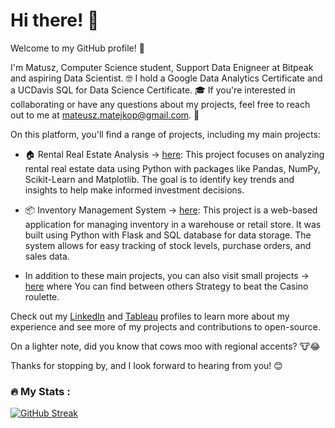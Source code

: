 # Hi there! 👋

Welcome to my GitHub profile! 🎉

I'm Matusz, Computer Science student, Support Data Enigneer at Bitpeak and aspiring Data Scientist. 🤓  I hold a Google Data Analytics Certificate and a UCDavis SQL for Data Science Certificate. 🎓 If you're interested in collaborating or have any questions about my projects, feel free to reach out to me at mateusz.matejkop@gmail.com. 📩

On this platform, you'll find a range of projects, including my main projects: 

- 🏠 Rental Real Estate Analysis -> [here](https://github.com/Mateusz-Matejko/rental-real-estate-market-in-gdansk): This project focuses on analyzing rental real estate data using Python with packages like Pandas, NumPy, Scikit-Learn and Matplotlib. The goal is to identify key trends and insights to help make informed investment decisions.

- 📦 Inventory Management System -> [here](https://github.com/Mateusz-Matejko/inventory-manegment-system): This project is a web-based application for managing inventory in a warehouse or retail store. It was built using Python with Flask and SQL database for data storage. The system allows for easy tracking of stock levels, purchase orders, and sales data.

- In addition to these main projects, you can also visit small projects -> [here](https://github.com/Mateusz-Matejko/small-projects) where You can find between others Strategy to beat the Casino roulette.

Check out my [LinkedIn](https://www.linkedin.com/in/mateusz7matejko/) and [Tableau](https://public.tableau.com/app/profile/fgoi) profiles to learn more about my experience and see more of my projects and contributions to open-source.

On a lighter note, did you know that cows moo with regional accents? 🐮😂

Thanks for stopping by, and I look forward to hearing from you! 😊

### :fire: My Stats :
[![GitHub Streak](http://github-readme-streak-stats.herokuapp.com?user=Mateusz-Matejko&theme=light&background=FFFFFF)](https://git.io/streak-stats)
